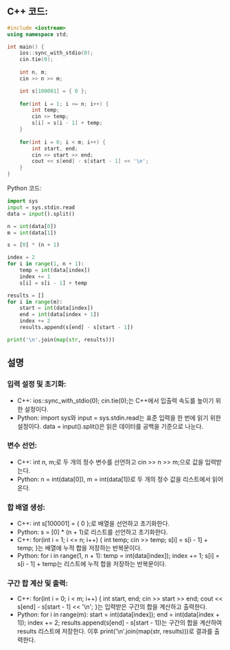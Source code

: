 ## C++ 코드:
```cpp
#include <iostream>
using namespace std;

int main() {
    ios::sync_with_stdio(0);
    cin.tie(0);
    
    int n, m;
    cin >> n >> m;

    int s[100001] = { 0 };
    
    for(int i = 1; i <= n; i++) {
        int temp;
        cin >> temp;
        s[i] = s[i - 1] + temp;
    }
    
    for(int i = 0; i < m; i++) {
        int start, end;
        cin >> start >> end;
        cout << s[end] - s[start - 1] << '\n';
    }
}
```
Python 코드:
```python
import sys
input = sys.stdin.read
data = input().split()

n = int(data[0])
m = int(data[1])

s = [0] * (n + 1)

index = 2
for i in range(1, n + 1):
    temp = int(data[index])
    index += 1
    s[i] = s[i - 1] + temp

results = []
for i in range(m):
    start = int(data[index])
    end = int(data[index + 1])
    index += 2
    results.append(s[end] - s[start - 1])

print('\n'.join(map(str, results)))
```
## 설명 
### 입력 설정 및 초기화:

- C++: ios::sync_with_stdio(0); cin.tie(0);는 C++에서 입출력 속도를 높이기 위한 설정이다.
- Python: import sys와 input = sys.stdin.read는 표준 입력을 한 번에 읽기 위한 설정이다. data = input().split()은 읽은 데이터를 공백을 기준으로 나눈다.
### 변수 선언:

- C++: int n, m;로 두 개의 정수 변수를 선언하고 cin >> n >> m;으로 값을 입력받는다.
- Python: n = int(data[0]), m = int(data[1])로 두 개의 정수 값을 리스트에서 읽어온다.
### 합 배열 생성:

- C++: int s[100001] = { 0 };로 배열을 선언하고 초기화한다.
- Python: s = [0] * (n + 1)로 리스트를 선언하고 초기화한다.
- C++: for(int i = 1; i <= n; i++) { int temp; cin >> temp; s[i] = s[i - 1] + temp; }는 배열에 누적 합을 저장하는 반복문이다.
- Python: for i in range(1, n + 1): temp = int(data[index]); index += 1; s[i] = s[i - 1] + temp는 리스트에 누적 합을 저장하는 반복문이다.
### 구간 합 계산 및 출력:

- C++: for(int i = 0; i < m; i++) { int start, end; cin >> start >> end; cout << s[end] - s[start - 1] << '\n'; }는 입력받은 구간의 합을 계산하고 출력한다.
- Python: for i in range(m): start = int(data[index]); end = int(data[index + 1]); index += 2; results.append(s[end] - s[start - 1])는 구간의 합을 계산하여 results 리스트에 저장한다. 이후 print('\n'.join(map(str, results)))로 결과를 출력한다.
